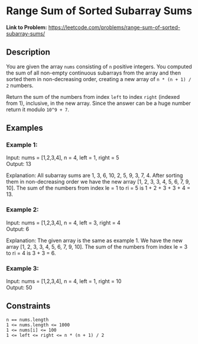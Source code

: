# Range Sum of Sorted Subarray Sums

**Link to Problem:** https://leetcode.com/problems/range-sum-of-sorted-subarray-sums/

## Description

You are given the array ```nums``` consisting of ```n``` positive integers. You computed the sum of all non-empty continuous subarrays from the array and then sorted them in non-decreasing order, creating a new array of ```n * (n + 1) / 2``` numbers.

Return the sum of the numbers from index ```left``` to index ```right``` (indexed from 1), inclusive, in the new array. Since the answer can be a huge number return it modulo ```10^9 + 7```.

## Examples

### Example 1:

Input: nums = [1,2,3,4], n = 4, left = 1, right = 5  
Output: 13

Explanation: All subarray sums are 1, 3, 6, 10, 2, 5, 9, 3, 7, 4. After sorting them in non-decreasing order we have the new array [1, 2, 3, 3, 4, 5, 6, 7, 9, 10]. The sum of the numbers from index le = 1 to ri = 5 is 1 + 2 + 3 + 3 + 4 = 13. 

### Example 2:

Input: nums = [1,2,3,4], n = 4, left = 3, right = 4  
Output: 6

Explanation: The given array is the same as example 1. We have the new array [1, 2, 3, 3, 4, 5, 6, 7, 9, 10]. The sum of the numbers from index le = 3 to ri = 4 is 3 + 3 = 6.

### Example 3:

Input: nums = [1,2,3,4], n = 4, left = 1, right = 10  
Output: 50

## Constraints

```n == nums.length```  
```1 <= nums.length <= 1000```  
```1 <= nums[i] <= 100```  
```1 <= left <= right <= n * (n + 1) / 2```
